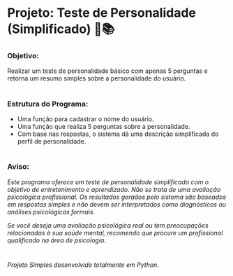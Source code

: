 # Projeto: Teste de Personalidade (Simplificado) 🧠📚


### Objetivo:

Realizar um teste de personalidade básico com apenas 5 perguntas e retorna um resumo simples sobre a personalidade do usuário.

#

### Estrutura do Programa:

* Uma função para cadastrar o nome do usuário.
* Uma função que realiza 5 perguntas sobre a personalidade.
* Com base nas respostas, o sistema dá uma descrição simplificada do perfil de personalidade.


#

### Aviso:

*Este programa oferece um teste de personalidade simplificado com o objetivo de entretenimento e aprendizado. Não se trata de uma avaliação psicológica profissional. Os resultados gerados pelo sistema são baseados em respostas simples e não devem ser interpretados como diagnósticos ou análises psicológicas formais.*

*Se você deseja uma avaliação psicológica real ou tem preocupações relacionadas à sua saúde mental, recomendo que procure um profissional qualificado na área de psicologia.*

#

_Projeto Simples desenvolvido totalmente em Python._
